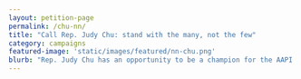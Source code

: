 ```yaml
---
layout: petition-page
permalink: /chu-nn/
title: "Call Rep. Judy Chu: stand with the many, not the few"
category: campaigns
featured-image: 'static/images/featured/nn-chu.png'
blurb: "Rep. Judy Chu has an opportunity to be a champion for the AAPI community on net neutrality."
---
```

<ul class="compact" id="phone-errors"></ul>

<link href='https://actionnetwork.org/css/style-embed-whitelabel.css' rel='stylesheet' type='text/css' />
<script>window.yepnope || document.write('<script src="https://actionnetwork.org/assets/yepnope154-min.js"><\/script>');</script>
<script src='https://actionnetwork.org/widgets/v2/petition/call-rep-judy-chu-stand-with-the-many-not-the-few?format=js&source=widget&style=full'></script>
<div id='can-petition-area-call-rep-judy-chu-stand-with-the-many-not-the-few' style='width: 100%'><!-- this div is the target for our HTML insertion --></div>
<script>
	$(document).ready(function() {
		$('#can-petition-area-call-rep-judy-chu-stand-with-the-many-not-the-few').on('can_embed_loaded', function() {
			document.getElementsByName("commit")[0].value = "Call Now";
		});
	});
</script>